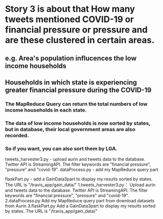 # Story 3 is about that How many tweets mentioned COVID-19 or financial pressure or pressure and are these clustered in certain areas.

## e.g. Area's population influcences the low income households 
##      Households in which state is experiencing greater financial pressure during the COVID-19  

### The MapReduce Query can return the total numbers of low income households in each state.
### The data of low income households is now sorted by states, but in database, their local government areas are also recorded.
### So if you want, you can also sort them by LGA. 

tweets_harvester3.py - upload aurin and tweets data to the database. Twitter API is StreamingAPI. The
                                     filter keywords are "financial pressure", "pressure" and "covid-19".
dataProcess.py -           add my MapReduce query part

flaskPart.py -                add a GainData3part to display my results sorted by states.
                                     The URL is "/travis_app/gain_data/<region>"
    1.tweets_harvester3.py：
      Upload aurin and tweets data to the database. Twitter API is StreamingAPI. The
      filter keywords are "financial pressure", "pressure" and "covid-19".
    2.dataProcess.py
      Add my MapReduce query part from download datasets from Aurin
    3.flaskPart.py
      Add a GainData3part to display my results sorted by states.
      The URL is "/travis_app/gain_data/<region>"

